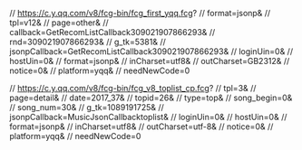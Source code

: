 // https://c.y.qq.com/v8/fcg-bin/fcg_first_yqq.fcg?
// format=jsonp&
// tpl=v12&
// page=other&
// callback=GetRecomListCallback309021907866293&
// rnd=309021907866293&
// g_tk=5381&
// jsonpCallback=GetRecomListCallback309021907866293&
// loginUin=0&
// hostUin=0&
// format=jsonp&
// inCharset=utf8&
// outCharset=GB2312&
// notice=0&
// platform=yqq&
// needNewCode=0

// https://c.y.qq.com/v8/fcg-bin/fcg_v8_toplist_cp.fcg?
// tpl=3&
// page=detail&
// date=2017_37&
// topid=26&
// type=top&
// song_begin=0&
// song_num=30&
// g_tk=1089191725&
// jsonpCallback=MusicJsonCallbacktoplist&
// loginUin=0&
// hostUin=0&
// format=jsonp&
// inCharset=utf8&
// outCharset=utf-8&
// notice=0&
// platform=yqq&
// needNewCode=0